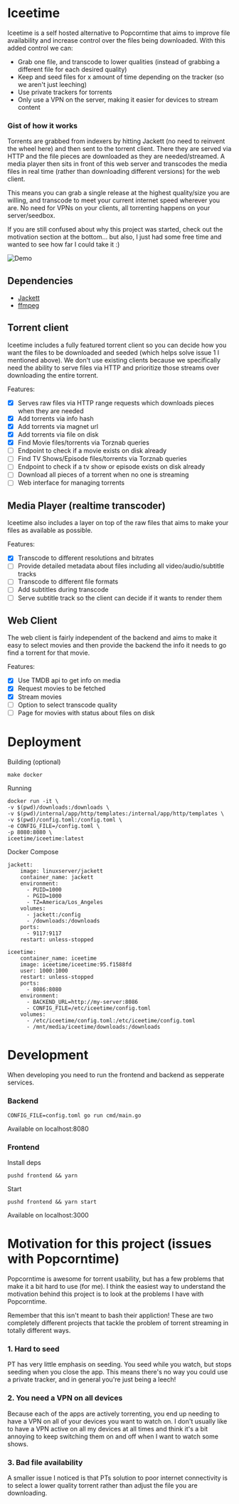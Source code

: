 # Iceetime

Iceetime is a self hosted alternative to Popcorntime that aims to improve file availability and increase control over the files being downloaded. With this added control we can:
- Grab one file, and transcode to lower qualities (instead of grabbing a different file for each desired quality)
- Keep and seed files for x amount of time depending on the tracker (so we aren't just leeching)
- Use private trackers for torrents
- Only use a VPN on the server, making it easier for devices to stream content

### Gist of how it works

Torrents are grabbed from indexers by hitting Jackett (no need to reinvent the wheel here) and then sent to the torrent client. There they are served via HTTP and the file pieces are downloaded as they are needed/streamed. A media player then sits in front of this web server and transcodes the media files in real time (rather than downloading different versions) for the web client.

This means you can grab a single release at the highest quality/size you are willing, and transcode to meet your current internet speed wherever you are. No need for VPNs on your clients, all torrenting happens on your server/seedbox.

If you are still confused about why this project was started, check out the motivation section at the bottom... but also, I just had some free time and wanted to see how far I could take it :)

![Demo](demo-gif.gif)

## Dependencies
- [Jackett](https://github.com/Jackett/Jackett)
- [ffmpeg](https://ffmpeg.org/)

## Torrent client
Iceetime includes a fully featured torrent client so you can decide how you want the files to be downloaded and seeded (which helps solve issue 1 I mentioned above). We don't use existing clients because we specifically need the ability to serve files via HTTP and prioritize those streams over downloading the entire torrent.

Features:
- [x] Serves raw files via HTTP range requests which downloads pieces when they are needed
- [x] Add torrents via info hash
- [x] Add torrents via magnet url
- [x] Add torrents via file on disk
- [x] Find Movie files/torrents via Torznab queries
- [ ] Endpoint to check if a movie exists on disk already
- [ ] Find TV Shows/Episode files/torrents via Torznab queries
- [ ] Endpoint to check if a tv show or episode exists on disk already
- [ ] Download all pieces of a torrent when no one is streaming
- [ ] Web interface for managing torrents

## Media Player (realtime transcoder)
Iceetime also includes a layer on top of the raw files that aims to make your files as available as possible.

Features:
- [x] Transcode to different resolutions and bitrates
- [ ] Provide detailed metadata about files including all video/audio/subtitle tracks
- [ ] Transcode to different file formats
- [ ] Add subtitles during transcode
- [ ] Serve subtitle track so the client can decide if it wants to render them

## Web Client
The web client is fairly independent of the backend and aims to make it easy to select movies and then provide the backend the info it needs to go find a torrent for that movie.

Features:
- [x] Use TMDB api to get info on media
- [x] Request movies to be fetched
- [x] Stream movies
- [ ] Option to select transcode quality
- [ ] Page for movies with status about files on disk

# Deployment

Building (optional)
```
make docker
```

Running
```
docker run -it \
-v $(pwd)/downloads:/downloads \
-v $(pwd)/internal/app/http/templates:/internal/app/http/templates \
-v $(pwd)/config.toml:/config.toml \
-e CONFIG_FILE=/config.toml \
-p 8080:8080 \
iceetime/iceetime:latest
```

Docker Compose
```
jackett:
    image: linuxserver/jackett
    container_name: jackett
    environment:
      - PUID=1000
      - PGID=1000
      - TZ=America/Los_Angeles
    volumes:
      - jackett:/config
      - /downloads:/downloads
    ports:
      - 9117:9117
    restart: unless-stopped

iceetime:
    container_name: iceetime
    image: iceetime/iceetime:95.f1588fd
    user: 1000:1000
    restart: unless-stopped
    ports:
      - 8086:8080
    environment:
      - BACKEND_URL=http://my-server:8086
      - CONFIG_FILE=/etc/iceetime/config.toml
    volumes:
      - /etc/iceetime/config.toml:/etc/iceetime/config.toml
      - /mnt/media/iceetime/downloads:/downloads
```

# Development

When developing you need to run the frontend and backend as sepperate services.

### Backend

`CONFIG_FILE=config.toml go run cmd/main.go`

Available on localhost:8080

### Frontend

Install deps

`pushd frontend && yarn`

Start

`pushd frontend && yarn start`

Available on localhost:3000

# Motivation for this project (issues with Popcorntime)

Popcorntime is awesome for torrent usability, but has a few problems that make it a bit hard to use (for me). I think the easiest way to understand the motivation behind this project is to look at the problems I have with Popcorntime.

Remember that this isn't meant to bash their appliction! These are two completely different projects that tackle the problem of torrent streaming in totally different ways.

### 1. Hard to seed
PT has very little emphasis on seeding. You seed while you watch, but stops seeding when you close the app. This means there's no way you could use a private tracker, and in general you're just being a leech!

### 2. You need a VPN on all devices
Because each of the apps are actively torrenting, you end up needing to have a VPN on all of your devices you want to watch on. I don't usually like to have a VPN active on all my devices at all times and think it's a bit annoying to keep switching them on and off when I want to watch some shows.

### 3. Bad file availability
A smaller issue I noticed is that PTs solution to poor internet connectivity is to select a lower quality torrent rather than adjust the file you are downloading.
